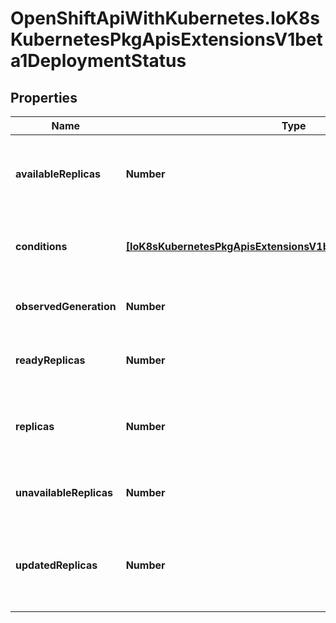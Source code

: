 # OpenShiftApiWithKubernetes.IoK8sKubernetesPkgApisExtensionsV1beta1DeploymentStatus

## Properties
Name | Type | Description | Notes
------------ | ------------- | ------------- | -------------
**availableReplicas** | **Number** | Total number of available pods (ready for at least minReadySeconds) targeted by this deployment. | [optional] 
**conditions** | [**[IoK8sKubernetesPkgApisExtensionsV1beta1DeploymentCondition]**](IoK8sKubernetesPkgApisExtensionsV1beta1DeploymentCondition.md) | Represents the latest available observations of a deployment&#39;s current state. | [optional] 
**observedGeneration** | **Number** | The generation observed by the deployment controller. | [optional] 
**readyReplicas** | **Number** | Total number of ready pods targeted by this deployment. | [optional] 
**replicas** | **Number** | Total number of non-terminated pods targeted by this deployment (their labels match the selector). | [optional] 
**unavailableReplicas** | **Number** | Total number of unavailable pods targeted by this deployment. | [optional] 
**updatedReplicas** | **Number** | Total number of non-terminated pods targeted by this deployment that have the desired template spec. | [optional] 


